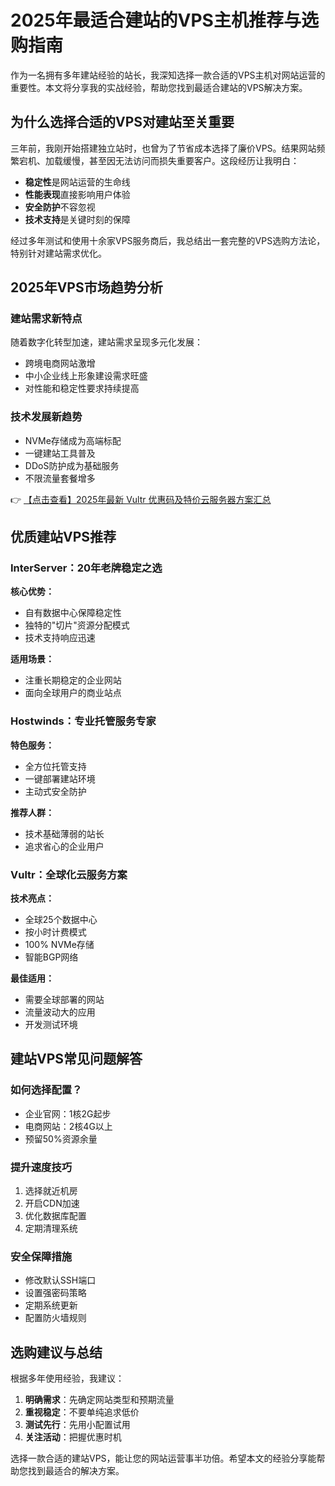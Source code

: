 # 2025年最适合建站的VPS主机推荐与选购指南

作为一名拥有多年建站经验的站长，我深知选择一款合适的VPS主机对网站运营的重要性。本文将分享我的实战经验，帮助您找到最适合建站的VPS解决方案。

## 为什么选择合适的VPS对建站至关重要

三年前，我刚开始搭建独立站时，也曾为了节省成本选择了廉价VPS。结果网站频繁宕机、加载缓慢，甚至因无法访问而损失重要客户。这段经历让我明白：

- **稳定性**是网站运营的生命线
- **性能表现**直接影响用户体验
- **安全防护**不容忽视
- **技术支持**是关键时刻的保障

经过多年测试和使用十余家VPS服务商后，我总结出一套完整的VPS选购方法论，特别针对建站需求优化。

## 2025年VPS市场趋势分析

### 建站需求新特点
随着数字化转型加速，建站需求呈现多元化发展：
- 跨境电商网站激增
- 中小企业线上形象建设需求旺盛
- 对性能和稳定性要求持续提高

### 技术发展新趋势
- NVMe存储成为高端标配
- 一键建站工具普及
- DDoS防护成为基础服务
- 不限流量套餐增多

👉 [【点击查看】2025年最新 Vultr 优惠码及特价云服务器方案汇总](https://bit.ly/VuLtr)

## 优质建站VPS推荐

### InterServer：20年老牌稳定之选
**核心优势：**
- 自有数据中心保障稳定性
- 独特的"切片"资源分配模式
- 技术支持响应迅速

**适用场景：**
- 注重长期稳定的企业网站
- 面向全球用户的商业站点

### Hostwinds：专业托管服务专家
**特色服务：**
- 全方位托管支持
- 一键部署建站环境
- 主动式安全防护

**推荐人群：**
- 技术基础薄弱的站长
- 追求省心的企业用户

### Vultr：全球化云服务方案
**技术亮点：**
- 全球25个数据中心
- 按小时计费模式
- 100% NVMe存储
- 智能BGP网络

**最佳适用：**
- 需要全球部署的网站
- 流量波动大的应用
- 开发测试环境

## 建站VPS常见问题解答

### 如何选择配置？
- 企业官网：1核2G起步
- 电商网站：2核4G以上
- 预留50%资源余量

### 提升速度技巧
1. 选择就近机房
2. 开启CDN加速
3. 优化数据库配置
4. 定期清理系统

### 安全保障措施
- 修改默认SSH端口
- 设置强密码策略
- 定期系统更新
- 配置防火墙规则

## 选购建议与总结

根据多年使用经验，我建议：
1. **明确需求**：先确定网站类型和预期流量
2. **重视稳定**：不要单纯追求低价
3. **测试先行**：先用小配置试用
4. **关注活动**：把握优惠时机

选择一款合适的建站VPS，能让您的网站运营事半功倍。希望本文的经验分享能帮助您找到最适合的解决方案。